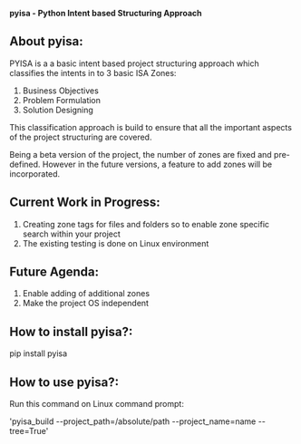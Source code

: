 **pyisa - Python Intent based Structuring Approach**



**About pyisa:**
----------------

PYISA is a a basic intent based project structuring approach which classifies the intents in to 3 basic ISA Zones:
1. Business Objectives
2. Problem Formulation
3. Solution Designing

This classification approach is build to ensure that all the important aspects of the project structuring are covered.

Being a beta version of the project, the number of zones are fixed and pre-defined. However in the future versions, a feature to add zones will be incorporated.


**Current Work in Progress:**
------------------------------

1. Creating zone tags for files and folders so to enable zone specific search within your project
2. The existing testing is done on Linux environment


**Future Agenda:**
-------------------

1. Enable adding of additional zones
2. Make the project OS independent


**How to install pyisa?:**
---------------------------

pip install pyisa


**How to use pyisa?:**
---------------------------

Run this command on Linux command prompt:

'pyisa_build  --project_path=/absolute/path  --project_name=name  --tree=True'

